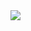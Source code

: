 <img src="https://img.shields.io/badge/Python-3766AB?style=flat-square&logo=HTML5&logoColor=white"/>
